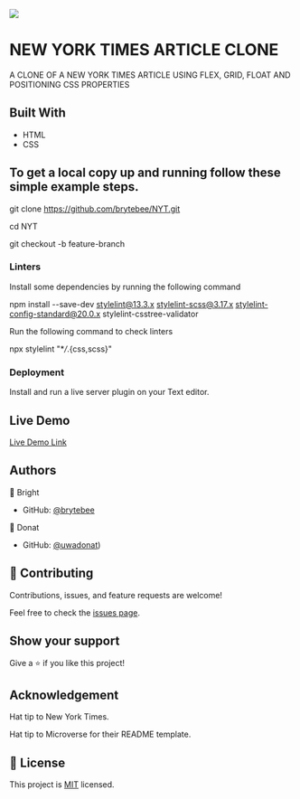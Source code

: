 ![](https://img.shields.io/badge/Microverse-blueviolet)

# NEW YORK TIMES ARTICLE CLONE

A CLONE OF A NEW YORK TIMES ARTICLE USING FLEX, GRID, FLOAT AND POSITIONING CSS PROPERTIES

## Built With

- HTML
- CSS

## To get a local copy up and running follow these simple example steps.

git clone https://github.com/brytebee/NYT.git

cd NYT

git checkout -b feature-branch

### Linters

Install some dependencies by running the following command

npm install --save-dev stylelint@13.3.x stylelint-scss@3.17.x stylelint-config-standard@20.0.x stylelint-csstree-validator

Run the following command to check linters

npx stylelint "\*_/_.{css,scss}"

### Deployment

Install and run a live server plugin on your Text editor.

## Live Demo

[Live Demo Link](https://brytebee.github.io/NYT/)


## Authors

👤 Bright

- GitHub: [@brytebee](https://github.com/brytebee)


👤 Donat

- GitHub: [@uwadonat](https://github.com/uwadonat))


## 🤝 Contributing

Contributions, issues, and feature requests are welcome!

Feel free to check the [issues page](https://github.com/brytebee/NYT/issues).

## Show your support

Give a ⭐️ if you like this project!

## Acknowledgement

Hat tip to New York Times.

Hat tip to Microverse for their README template.

## 📝 License

This project is [MIT](https://github.com/git/git-scm.com/blob/master/MIT-LICENSE.txt) licensed.
